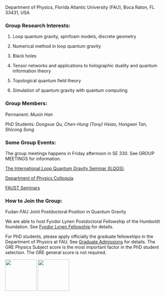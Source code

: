 Department of Physics, Florida Atlantic University (FAU), Boca Raton, FL 33431, USA


### Group Research Interests:

1. Loop quantum gravity, spinfoam models, discrete geometry

2. Numerical method in loop quantum gravity

2. Black holes

3. Tensor networks and applications to holographic duality and quantum information theory

4. Topological quantum field theory

5. Simulation of quantum gravity with quantum computing


### Group Members:

Permanent: _Muxin Han_

PhD Students: _Dongxue Qu, Chen-Hung (Tony) Hsiao, Hongwei Tan, Shicong Song_

<!-- <span style="color:blue">Past Postdoc: _Antonia Zipfel (now Postdoc at University of Hamburg)_</span> -->

<!-- <span style="color:blue">Past PhD Student: _Zichang Huang (now Postdoc at Fudan Universtiy)_</span> -->

<!-- Visitors: _Klaus Liegener, Andrea Dapor, Yuting Hu, Zonghong Zhu, Yongge Ma, Yidun Wan, Hongguang Liu, Zichen He, Ling-Yan Hung, Lingzhen Guo, ......_-->



### Some Group Events:

The group meetings happens in Friday afternoon in SE 330. See GROUP MEETINGS for information.

[The International Loop Quantum Gravity Seminar (ILQGS)](http://relativity.phys.lsu.edu/ilqgs/).

[Department of Physics Colloquia](http://www.physics.fau.edu/events-news/index.php).

[FAUST Seminars](http://www.physics.fau.edu/research/faust/seminar.php)



### How to Join the Group:

Fudan-FAU Joint Postdoctoral Position in Quantum Gravity

We are able to host Fyodor Lynen Postdoctoral Fellowship of the Humboldt foundation. See [Fyodor Lynen Fellowship](https://www.humboldt-foundation.de/web/lynen-fellowship.html) for details.

For PhD students, please apply officially the graduate fellowships in the Department of Physics at FAU. See [Graduate Admissions](http://www.physics.fau.edu/graduate-admissions/index.php) for details. The GRE Physics Subject score is the most important factor in the PhD student selection. The GRE general score is not required.



<img src="https://upload.wikimedia.org/wikipedia/commons/7/7e/NSF_logo.png" height="100"> <img src="http://www.karbelmultimedia.com/webfau15/images/FAUlogo3.png" height="100">

